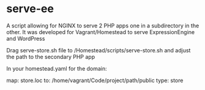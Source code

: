 # serve-ee
A script allowing for NGINX to serve 2 PHP apps one in a subdirectory in the other. It was developed for Vagrant/Homestead to serve ExpressionEngine and WordPress

Drag serve-store.sh file to  /Homestead/scripts/serve-store.sh and adjust the path to the secondary PHP app

In your homestead.yaml for the domain:

 map:  store.loc
      to:  /home/vagrant/Code/project/path/public
      type: store
